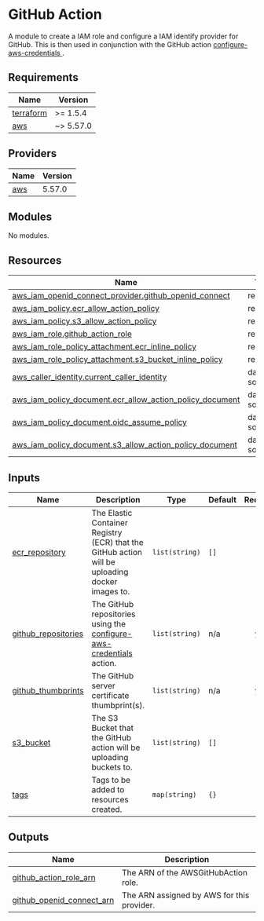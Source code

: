 # GitHub Action

A module to create a IAM role and configure a IAM identify provider for GitHub. This is then used in conjunction with the GitHub action [configure-aws-credentials
](https://github.com/aws-actions/configure-aws-credentials).

<!-- BEGINNING OF PRE-COMMIT-TERRAFORM DOCS HOOK --->
## Requirements

| Name | Version |
|------|---------|
| <a name="requirement_terraform"></a> [terraform](#requirement\_terraform) | >= 1.5.4 |
| <a name="requirement_aws"></a> [aws](#requirement\_aws) | ~> 5.57.0 |

## Providers

| Name | Version |
|------|---------|
| <a name="provider_aws"></a> [aws](#provider\_aws) | 5.57.0 |

## Modules

No modules.

## Resources

| Name | Type |
|------|------|
| [aws_iam_openid_connect_provider.github_openid_connect](https://registry.terraform.io/providers/hashicorp/aws/latest/docs/resources/iam_openid_connect_provider) | resource |
| [aws_iam_policy.ecr_allow_action_policy](https://registry.terraform.io/providers/hashicorp/aws/latest/docs/resources/iam_policy) | resource |
| [aws_iam_policy.s3_allow_action_policy](https://registry.terraform.io/providers/hashicorp/aws/latest/docs/resources/iam_policy) | resource |
| [aws_iam_role.github_action_role](https://registry.terraform.io/providers/hashicorp/aws/latest/docs/resources/iam_role) | resource |
| [aws_iam_role_policy_attachment.ecr_inline_policy](https://registry.terraform.io/providers/hashicorp/aws/latest/docs/resources/iam_role_policy_attachment) | resource |
| [aws_iam_role_policy_attachment.s3_bucket_inline_policy](https://registry.terraform.io/providers/hashicorp/aws/latest/docs/resources/iam_role_policy_attachment) | resource |
| [aws_caller_identity.current_caller_identity](https://registry.terraform.io/providers/hashicorp/aws/latest/docs/data-sources/caller_identity) | data source |
| [aws_iam_policy_document.ecr_allow_action_policy_document](https://registry.terraform.io/providers/hashicorp/aws/latest/docs/data-sources/iam_policy_document) | data source |
| [aws_iam_policy_document.oidc_assume_policy](https://registry.terraform.io/providers/hashicorp/aws/latest/docs/data-sources/iam_policy_document) | data source |
| [aws_iam_policy_document.s3_allow_action_policy_document](https://registry.terraform.io/providers/hashicorp/aws/latest/docs/data-sources/iam_policy_document) | data source |

## Inputs

| Name | Description | Type | Default | Required |
|------|-------------|------|---------|:--------:|
| <a name="input_ecr_repository"></a> [ecr\_repository](#input\_ecr\_repository) | The Elastic Container Registry (ECR) that the GitHub action will be uploading docker images to. | `list(string)` | `[]` | no |
| <a name="input_github_repositories"></a> [github\_repositories](#input\_github\_repositories) | The GitHub repositories using the [configure-aws-credentials](https://github.com/aws-actions/configure-aws-credentials/)<br>action. | `list(string)` | n/a | yes |
| <a name="input_github_thumbprints"></a> [github\_thumbprints](#input\_github\_thumbprints) | The GitHub server certificate thumbprint(s). | `list(string)` | n/a | yes |
| <a name="input_s3_bucket"></a> [s3\_bucket](#input\_s3\_bucket) | The S3 Bucket that the GitHub action will be uploading buckets to. | `list(string)` | `[]` | no |
| <a name="input_tags"></a> [tags](#input\_tags) | Tags to be added to resources created. | `map(string)` | `{}` | no |

## Outputs

| Name | Description |
|------|-------------|
| <a name="output_github_action_role_arn"></a> [github\_action\_role\_arn](#output\_github\_action\_role\_arn) | The ARN of the AWSGitHubAction role. |
| <a name="output_github_openid_connect_arn"></a> [github\_openid\_connect\_arn](#output\_github\_openid\_connect\_arn) | The ARN assigned by AWS for this provider. |
<!-- END OF PRE-COMMIT-TERRAFORM DOCS HOOK --->